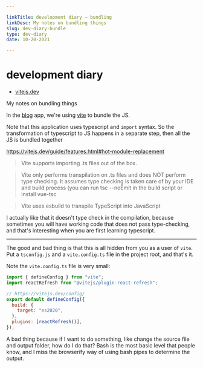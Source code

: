 ```yaml
---

linkTitle: development diary — bundling
linkDesc: My notes on bundling things
slug: dev-diary-bundle
type: dev-diary
date: 10-20-2021

---
```


# development diary
* [vitejs.dev](https://vitejs.dev/)

My notes on bundling things

In the [blog](https://github.com/nichoth/blog/tree/img) app, we're using [vite](https://vitejs.dev/) to bundle the JS.

Note that this application uses typescript and `import` syntax. So the transformation of typescript to JS happens in a separate step, then all the JS is bundled together

https://vitejs.dev/guide/features.html#hot-module-replacement

> Vite supports importing .ts files out of the box.

> Vite only performs transpilation on .ts files and does NOT perform type checking. It assumes type checking is taken care of by your IDE and build process (you can run tsc --noEmit in the build script or install vue-tsc

> Vite uses esbuild to transpile TypeScript into JavaScript 

I actually like that it doesn't type check in the compilation, because sometimes you will have working code that does not pass type-checking, and that's interesting when you are first learning typescript.

----------------------------------------------------------------

The good and bad thing is that this is all hidden from you as a user of `vite`. Put a `tsconfig.js` and a `vite.config.ts` file in the project root, and that's it.

Note the `vite.config.ts` file is very small:
```js
import { defineConfig } from "vite";
import reactRefresh from "@vitejs/plugin-react-refresh";

// https://vitejs.dev/config/
export default defineConfig({
  build: {
    target: "es2020",
  },
  plugins: [reactRefresh()],
});
```

A bad thing because if I want to do something, like change the source file and output folder, how do I do that? Bash is the most basic level that people know, and I miss the browserify way of using bash pipes to determine the output.

